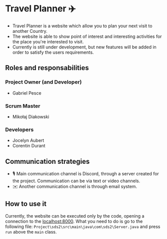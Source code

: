 # Travel Planner ✈️
- Travel Planner is a website which allow you to plan your next visit to another Country.
-  The website is able to show point of interest and interesting activities for the place you're interested to visit.
-  Currently is still under development, but new features will be added in order to satisfy the users requirements.


## Roles and responsabilities
### Project Owner (and Developer)
- Gabriel Pesce
### Scrum Master
- Mikołaj Diakowski
### Developers
- Jocelyn Aubert
- Corentin Durant

## Communication strategies
- 🎙️ Main communication channel is Discord, through a server created for the project. Communication can be via text or video channels.
- ✉️ Another communication channel is through email system.

## How to use it
Currently, the website can be executed only by the code, opening a connection to the [localhost:8000](http://localhost:8000/). What you need to do is go to the following file: ```Project\sds2\src\main\java\com\sds2\Server.java``` and press ```run``` above the ```main``` class.
